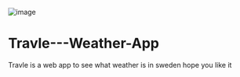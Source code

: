 
![image](https://github.com/theonilssonn/Travle-Weather-App/assets/149102474/73916815-a98b-4350-839f-ff2e9161a6f3)



# Travle---Weather-App
Travle is a web app to see what weather is in sweden hope you like it 

